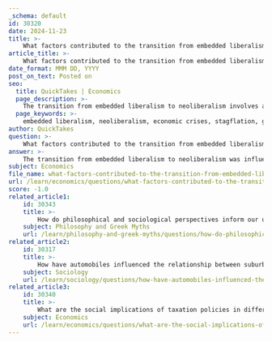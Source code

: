 ```yaml
---
_schema: default
id: 30320
date: 2024-11-23
title: >-
    What factors contributed to the transition from embedded liberalism to neoliberalism?
article_title: >-
    What factors contributed to the transition from embedded liberalism to neoliberalism?
date_format: MMM DD, YYYY
post_on_text: Posted on
seo:
  title: QuickTakes | Economics
  page_description: >-
    The transition from embedded liberalism to neoliberalism involves a complex interplay of economic, political, and social factors, including crises in the 1970s, the rise of neoliberal thought, and changes in state roles and public policy.
  page_keywords: >-
    embedded liberalism, neoliberalism, economic crises, stagflation, global capitalism, market deregulation, ideological shift, Keynesian welfare state, neoliberal globalization, political changes, Margaret Thatcher, Ronald Reagan, individualism, competition state, social safety nets
author: QuickTakes
question: >-
    What factors contributed to the transition from embedded liberalism to neoliberalism?
answer: >-
    The transition from embedded liberalism to neoliberalism was influenced by a combination of economic, political, and social factors that reshaped the global landscape from the mid-20th century onwards. Here are some key contributors to this shift:\n\n1. **Economic Crises**: The economic crises of the 1970s, including stagflation, challenged the effectiveness of the Keynesian welfare state that characterized embedded liberalism. These crises prompted a reevaluation of economic policies and led to a search for alternatives that could stimulate growth and reduce inflation.\n\n2. **Global Restructuring of Capitalism**: The restructuring of global capitalism in response to these crises resulted in the disembedding of markets from the postwar social structures that had previously supported them. This shift allowed for greater market deregulation and a move towards free-market principles.\n\n3. **Ideological Shift**: The rise of neoliberal thought, which emphasized deregulation, privatization, and reduced state intervention in the economy, gained traction during the 1980s. Influential thinkers and policymakers began advocating for a return to classical liberal economic principles, which contrasted sharply with the embedded liberalism of the previous decades.\n\n4. **Undermining of the Keynesian Welfare State**: Neoliberal globalization played a significant role in undermining the Keynesian welfare state. As countries sought to compete in a globalized economy, many began to roll back social safety nets and public spending, which had been hallmarks of embedded liberalism.\n\n5. **Political Changes**: The political landscape also shifted, with the election of leaders such as Margaret Thatcher in the UK and Ronald Reagan in the US, who championed neoliberal policies. Their administrations implemented significant deregulation and tax cuts, further entrenching neoliberal principles in economic policy.\n\n6. **Cultural and Social Factors**: The cultural acceptance of individualism and market-driven solutions contributed to the transition. The belief that markets could solve social problems gained popularity, leading to a decline in the legitimacy of state intervention in the economy.\n\n7. **Regulatory Changes**: The emergence of a "competition state" marked a transformation in the role of the state, where the focus shifted from welfare provision to creating conditions favorable for capital accumulation and competition. This regulatory environment facilitated the rise of neoliberal policies.\n\nIn summary, the transition from embedded liberalism to neoliberalism was a complex process driven by economic crises, ideological shifts, political changes, and cultural transformations that collectively redefined the relationship between the state and the economy.
subject: Economics
file_name: what-factors-contributed-to-the-transition-from-embedded-liberalism-to-neoliberalism.md
url: /learn/economics/questions/what-factors-contributed-to-the-transition-from-embedded-liberalism-to-neoliberalism
score: -1.0
related_article1:
    id: 30343
    title: >-
        How do philosophical and sociological perspectives inform our understanding of factory work?
    subject: Philosophy and Greek Myths
    url: /learn/philosophy-and-greek-myths/questions/how-do-philosophical-and-sociological-perspectives-inform-our-understanding-of-factory-work
related_article2:
    id: 30317
    title: >-
        How have automobiles influenced the relationship between suburbs and factories?
    subject: Sociology
    url: /learn/sociology/questions/how-have-automobiles-influenced-the-relationship-between-suburbs-and-factories
related_article3:
    id: 30340
    title: >-
        What are the social implications of taxation policies in different economic systems?
    subject: Economics
    url: /learn/economics/questions/what-are-the-social-implications-of-taxation-policies-in-different-economic-systems
---
```


&nbsp;
